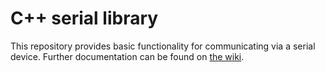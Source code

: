 # C++ serial library

This repository provides basic functionality for communicating via a serial device. Further documentation can be found on [the wiki](https://github.com/NHS-Sailbot/Serial/wiki).
